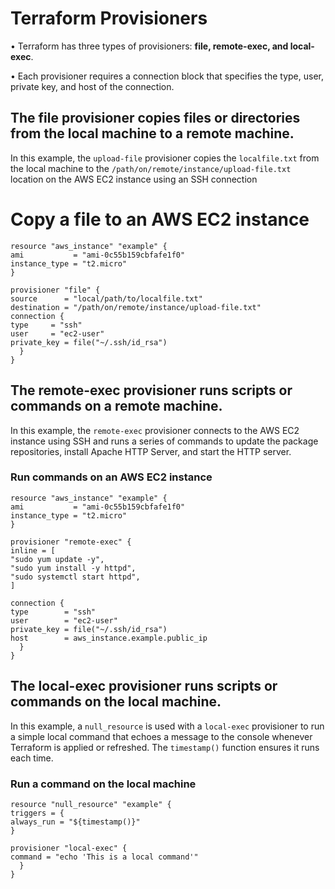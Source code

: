 # Terraform Provisioners

• Terraform has three types of provisioners: **file, remote-exec, and local-exec**.

• Each provisioner requires a connection block that specifies the type, user, private key, and host of the connection.

##  The file provisioner copies files or directories from the local machine to a remote machine.

In this example, the `upload-file` provisioner copies the `localfile.txt` from the local machine to the `/path/on/remote/instance/upload-file.txt` location on the AWS EC2 instance using an SSH connection

# Copy a file to an AWS EC2 instance
```
resource "aws_instance" "example" {
ami           = "ami-0c55b159cbfafe1f0"
instance_type = "t2.micro"
}

provisioner "file" {
source      = "local/path/to/localfile.txt"
destination = "/path/on/remote/instance/upload-file.txt"
connection {
type     = "ssh"
user     = "ec2-user"
private_key = file("~/.ssh/id_rsa")
  }
}
```

## The remote-exec provisioner runs scripts or commands on a remote machine.
 
 In this example, the `remote-exec` provisioner connects to the AWS EC2 instance using SSH and runs a series of commands to update the package repositories, install Apache HTTP Server, and start the HTTP server.


### Run commands on an AWS EC2 instance
```
resource "aws_instance" "example" {
ami           = "ami-0c55b159cbfafe1f0"
instance_type = "t2.micro"
}

provisioner "remote-exec" {
inline = [
"sudo yum update -y",
"sudo yum install -y httpd",
"sudo systemctl start httpd",
]

connection {
type        = "ssh"
user        = "ec2-user"
private_key = file("~/.ssh/id_rsa")
host        = aws_instance.example.public_ip
  }
}
```

## The local-exec provisioner runs scripts or commands on the local machine.

In this example, a `null_resource` is used with a `local-exec` provisioner to 
run a simple local command that echoes a message to the console whenever Terraform is applied or refreshed. The `timestamp()` function ensures it runs each time.

### Run a command on the local machine
```
resource "null_resource" "example" {
triggers = {
always_run = "${timestamp()}"
}

provisioner "local-exec" {
command = "echo 'This is a local command'"
  }
}
```

